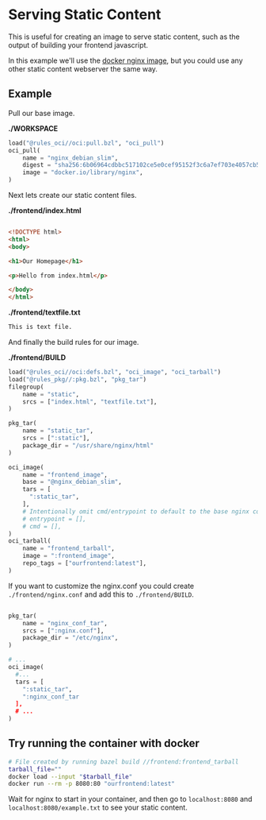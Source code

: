 # Serving Static Content

This is useful for creating an image to serve static content, such as the output of building your
frontend javascript.

In this example we'll use the [docker nginx image](https://hub.docker.com/_/nginx), but you could
use any other static content webserver the same way.

## Example

Pull our base image.

**./WORKSPACE**

```python
load("@rules_oci//oci:pull.bzl", "oci_pull")
oci_pull(
    name = "nginx_debian_slim",
    digest = "sha256:6b06964cdbbc517102ce5e0cef95152f3c6a7ef703e4057cb574539de91f72e6",
    image = "docker.io/library/nginx",
)
```

Next lets create our static content files.

**./frontend/index.html**

```html

<!DOCTYPE html>
<html>
<body>

<h1>Our Homepage</h1>

<p>Hello from index.html</p>

</body>
</html>
```

**./frontend/textfile.txt**

```txt
This is text file.
```

And finally the build rules for our image.

**./frontend/BUILD**

```python
load("@rules_oci//oci:defs.bzl", "oci_image", "oci_tarball")
load("@rules_pkg//:pkg.bzl", "pkg_tar")
filegroup(
    name = "static",
    srcs = ["index.html", "textfile.txt"],
)

pkg_tar(
    name = "static_tar",
    srcs = [":static"],
    package_dir = "/usr/share/nginx/html"
)

oci_image(
    name = "frontend_image",
    base = "@nginx_debian_slim",
    tars = [
      ":static_tar",
    ],
    # Intentionally omit cmd/entrypoint to default to the base nginx container's cmd/entrypoint.
    # entrypoint = [],
    # cmd = [],
)
oci_tarball(
    name = "frontend_tarball",
    image = ":frontend_image",
    repo_tags = ["ourfrontend:latest"],
)


```

If you want to customize the nginx.conf you could create `./frontend/nginx.conf` and add this to
`./frontend/BUILD`.

```python

pkg_tar(
    name = "nginx_conf_tar",
    srcs = [":nginx.conf"],
    package_dir = "/etc/nginx",
)

# ...
oci_image(
  #...
  tars = [
    ":static_tar",
    ":nginx_conf_tar
  ],
  # ...
)

```

## Try running the container with docker

```bash
# File created by running bazel build //frontend:frontend_tarball
tarball_file=""
docker load --input "$tarball_file"
docker run --rm -p 8080:80 "ourfrontend:latest"
```

Wait for nginx to start in your container, and then go to `localhost:8080` and `localhost:8080/example.txt` to see your static content.
